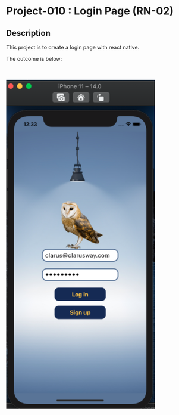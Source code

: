 # Project-010 : Login Page (RN-02)

## Description

This project is to create a login page with react native.

The outcome is below:<br/><br/><br/>

  <img src="img/login.png" width="400"><br/><br/><br/><br/>


